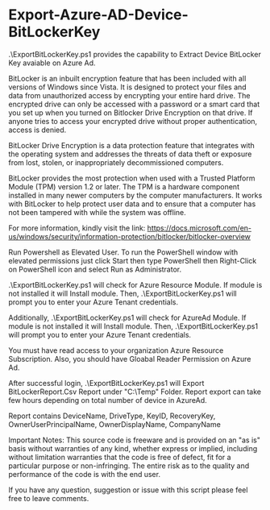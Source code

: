 # Export-Azure-AD-Device-BitLockerKey #

.\ExportBitLockerKey.ps1 provides the capability to Extract Device BitLocker Key avaiable on Azure Ad.

BitLocker is an inbuilt encryption feature that has been included with all versions of Windows since Vista. It is designed to protect your files and data from unauthorized access by encrypting your entire hard drive. The encrypted drive can only be accessed with a password or a smart card that you set up when you turned on Bitlocker Drive Encryption on that drive. If anyone tries to access your encrypted drive without proper authentication, access is denied.

BitLocker Drive Encryption is a data protection feature that integrates with the operating system and addresses the threats of data theft or exposure from lost, stolen, or inappropriately decommissioned computers.

BitLocker provides the most protection when used with a Trusted Platform Module (TPM) version 1.2 or later. The TPM is a hardware component installed in many newer computers by the computer manufacturers. It works with BitLocker to help protect user data and to ensure that a computer has not been tampered with while the system was offline.

For more information, kindly visit the link: https://docs.microsoft.com/en-us/windows/security/information-protection/bitlocker/bitlocker-overview

Run Powershell as Elevated User.
To run the PowerShell window with elevated permissions just click Start then type PowerShell then Right-Click on PowerShell icon and select Run as Administrator.

.\ExportBitLockerKey.ps1 will check for Azure Resource Module. If module is not installed it will Install module. Then,
.\ExportBitLockerKey.ps1 will prompt you to enter your Azure Tenant credentials.

Additionally, .\ExportBitLockerKey.ps1 will check for AzureAd Module. If module is not installed it will Install module. Then,
.\ExportBitLockerKey.ps1 will prompt you to enter your Azure Tenant credentials.

You must have read access to your organization Azure Resource Subscription. Also, you should have Gloabal Reader Permission on Azure Ad.

After successful login, .\ExportBitLockerKey.ps1 will Export BitLockerReport.Csv Report under "C:\Temp\" Folder. Report export can take few hours depending on total number of device in AzureAd.

Report contains DeviceName, DriveType, KeyID, RecoveryKey, OwnerUserPrincipalName, OwnerDisplayName, CompanyName

Important Notes:
This source code is freeware and is provided on an "as is" basis without warranties of any kind, whether express or implied, including without limitation warranties that the code is free of defect, fit for a particular purpose or non-infringing. The entire risk as to the quality and performance of the code is with the end user.

If you have any question, suggestion or issue with this script please feel free to leave comments.


